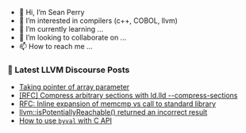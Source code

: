 - 👋 Hi, I’m Sean Perry
- 👀 I’m interested in compilers (c++, COBOL, llvm)
- 🌱 I’m currently learning ...
- 💞️ I’m looking to collaborate on ...
- 📫 How to reach me ...

<!---
s66perry/s66perry is a ✨ special ✨ repository because its `README.md` (this file) appears on your GitHub profile.
You can click the Preview link to take a look at your changes.
--->
### 📕 Latest LLVM Discourse Posts

<!-- DISCOURSE-LLVM:START -->
- [Taking pointer of array parameter](https://discourse.llvm.org/t/taking-pointer-of-array-parameter/71650#post_7)
- [[RFC] Compress arbitrary sections with ld.lld --compress-sections](https://discourse.llvm.org/t/rfc-compress-arbitrary-sections-with-ld-lld-compress-sections/71674#post_1)
- [RFC: Inline expansion of memcmp vs call to standard library](https://discourse.llvm.org/t/rfc-inline-expansion-of-memcmp-vs-call-to-standard-library/43525#post_6)
- [llvm::isPotentiallyReachable&lpar;&rpar; returned an incorrect result](https://discourse.llvm.org/t/llvm-ispotentiallyreachable-returned-an-incorrect-result/71673#post_1)
- [How to use `byval` with C API](https://discourse.llvm.org/t/how-to-use-byval-with-c-api/71670#post_1)
<!-- DISCOURSE-LLVM:END -->
